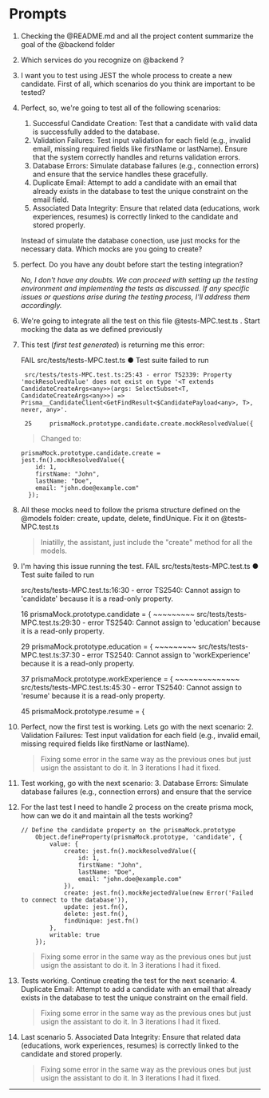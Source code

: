 # Prompts

1. Checking the @README.md and all the project content summarize the goal of the @backend folder

2. Which services do you recognize on @backend ?

3. I want you to test using JEST the whole process to create a new candidate.
First of all, which scenarios do you think are important to be tested?

4. Perfect, so, we're going to test all of the following scenarios:
    1. Successful Candidate Creation:
    Test that a candidate with valid data is successfully added to the database.
    2. Validation Failures:
    Test input validation for each field (e.g., invalid email, missing required fields like firstName or lastName).
    Ensure that the system correctly handles and returns validation errors.
    3. Database Errors:
    Simulate database failures (e.g., connection errors) and ensure that the service handles these gracefully.
    4. Duplicate Email:
    Attempt to add a candidate with an email that already exists in the database to test the unique constraint on the email field.
    5. Associated Data Integrity:
    Ensure that related data (educations, work experiences, resumes) is correctly linked to the candidate and stored properly.

    Instead of simulate the database conection, use just mocks for the necessary data. Which mocks are you going to create?

5. perfect. Do you have any doubt before start the testing integration?

    *No, I don't have any doubts. We can proceed with setting up the testing environment and implementing the tests as discussed. If any specific issues or questions arise during the testing process, I'll address them accordingly.*

6. We're going to integrate all the test on this file @tests-MPC.test.ts . Start mocking the data as we defined previously

7. This test (*first test generated*) is returning me this error:

    FAIL  src/tests/tests-MPC.test.ts
    ● Test suite failed to run

        src/tests/tests-MPC.test.ts:25:43 - error TS2339: Property 'mockResolvedValue' does not exist on type '<T extends CandidateCreateArgs<any>>(args: SelectSubset<T, CandidateCreateArgs<any>>) => Prisma__CandidateClient<GetFindResult<$CandidatePayload<any>, T>, never, any>'.

        25     prismaMock.prototype.candidate.create.mockResolvedValue({


    > Changed to:
    ```
    prismaMock.prototype.candidate.create = jest.fn().mockResolvedValue({
        id: 1,
        firstName: "John",
        lastName: "Doe",
        email: "john.doe@example.com"
      });
    ```

8. All these mocks need to follow the prisma structure defined on the @models folder: create, update, delete, findUnique. Fix it on @tests-MPC.test.ts 
    > Iniatilly, the assistant, just include the "create" method for all the models.

9. I'm having this issue running the test.
     FAIL  src/tests/tests-MPC.test.ts
  ● Test suite failed to run

    src/tests/tests-MPC.test.ts:16:30 - error TS2540: Cannot assign to 'candidate' because it is a read-only property.

    16         prismaMock.prototype.candidate = {
                                    ~~~~~~~~~
    src/tests/tests-MPC.test.ts:29:30 - error TS2540: Cannot assign to 'education' because it is a read-only property.

    29         prismaMock.prototype.education = {
                                    ~~~~~~~~~
    src/tests/tests-MPC.test.ts:37:30 - error TS2540: Cannot assign to 'workExperience' because it is a read-only property.

    37         prismaMock.prototype.workExperience = {
                                    ~~~~~~~~~~~~~~
    src/tests/tests-MPC.test.ts:45:30 - error TS2540: Cannot assign to 'resume' because it is a read-only property.

    45         prismaMock.prototype.resume = {

10. Perfect, now the first test is working.
    Lets go with the next scenario: 2. Validation Failures:
    Test input validation for each field (e.g., invalid email, missing required fields like firstName or lastName).

    > Fixing some error in the same way as the previous ones but just usign the assistant to do it. In 3 iterations I had it fixed.

11. Test working, go with the next scenario: 
    3. Database Errors:
    Simulate database failures (e.g., connection errors) and ensure that the service

12. For the last test I need to handle 2 process on the create prisma mock, how can we do it and maintain all the tests working?
    ```
    // Define the candidate property on the prismaMock.prototype
        Object.defineProperty(prismaMock.prototype, 'candidate', {
            value: {
                create: jest.fn().mockResolvedValue({
                    id: 1,
                    firstName: "John",
                    lastName: "Doe",
                    email: "john.doe@example.com"
                }),
                create: jest.fn().mockRejectedValue(new Error('Failed to connect to the database')),
                update: jest.fn(),
                delete: jest.fn(),
                findUnique: jest.fn()
            },
            writable: true
        });
    ```

    > Fixing some error in the same way as the previous ones but just usign the assistant to do it. In 3 iterations I had it fixed.

13. Tests working. Continue creating the test for the next scenario: 
    4. Duplicate Email:
    Attempt to add a candidate with an email that already exists in the database to test the unique constraint on the email field.

    > Fixing some error in the same way as the previous ones but just usign the assistant to do it. In 3 iterations I had it fixed.

14. Last scenario
    5. Associated Data Integrity:
    Ensure that related data (educations, work experiences, resumes) is correctly linked to the candidate and stored properly.

    > Fixing some error in the same way as the previous ones but just usign the assistant to do it. In 3 iterations I had it fixed.

---

